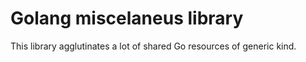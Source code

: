 # Golang miscelaneus library
This library agglutinates a lot of shared Go resources of generic kind.
